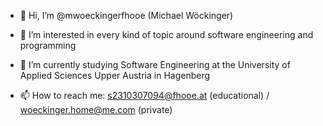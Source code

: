 - 👋 Hi, I’m @mwoeckingerfhooe (Michael Wöckinger)
- 👀 I’m interested in every kind of topic around software engineering and programming 
- 🌱 I’m currently studying Software Engineering at the University of Applied Sciences Upper Austria in Hagenberg

- 📫 How to reach me: s2310307094@fhooe.at (educational) / woeckinger.home@me.com (private)

<!---
mwoeckingerfhooe/mwoeckingerfhooe is a ✨ special ✨ repository because its `README.md` (this file) appears on your GitHub profile.
You can click the Preview link to take a look at your changes.
--->
